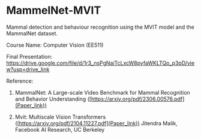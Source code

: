 # MammelNet-MVIT
Mammal detection and behaviour recognition using the MVIT model and the MammalNet dataset.

Course Name: Computer Vision (EE511)

Final Presentation: https://drive.google.com/file/d/1r3_nsPgNaiTcLxcW8pyfaWKLTQo_p3pD/view?usp=drive_link

Reference: 
1. MammalNet: A Large-scale Video Benchmark for Mammal Recognition and Behavior Understanding
   ([https://arxiv.org/pdf/2306.00576.pdf](Paper_link))

2. Mvit: Multiscale Vision Transformers ([https://arxiv.org/pdf/2104.11227.pdf](Paper_link))
   Jitendra Malik, Facebook AI Research, UC Berkeley
